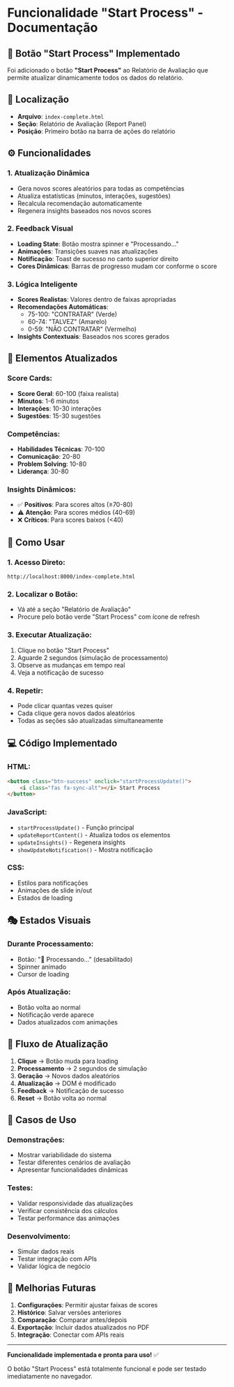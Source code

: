 # Funcionalidade "Start Process" - Documentação

## 🚀 Botão "Start Process" Implementado

Foi adicionado o botão **"Start Process"** ao Relatório de Avaliação que permite atualizar dinamicamente todos os dados do relatório.

## 🎯 Localização

- **Arquivo**: `index-complete.html`
- **Seção**: Relatório de Avaliação (Report Panel)
- **Posição**: Primeiro botão na barra de ações do relatório

## ⚙️ Funcionalidades

### 1. **Atualização Dinâmica**
- Gera novos scores aleatórios para todas as competências
- Atualiza estatísticas (minutos, interações, sugestões)
- Recalcula recomendação automaticamente
- Regenera insights baseados nos novos scores

### 2. **Feedback Visual**
- **Loading State**: Botão mostra spinner e "Processando..."
- **Animações**: Transições suaves nas atualizações
- **Notificação**: Toast de sucesso no canto superior direito
- **Cores Dinâmicas**: Barras de progresso mudam cor conforme o score

### 3. **Lógica Inteligente**
- **Scores Realistas**: Valores dentro de faixas apropriadas
- **Recomendações Automáticas**:
  - 75-100: "CONTRATAR" (Verde)
  - 60-74: "TALVEZ" (Amarelo)  
  - 0-59: "NÃO CONTRATAR" (Vermelho)
- **Insights Contextuais**: Baseados nos scores gerados

## 🎨 Elementos Atualizados

### Score Cards:
- **Score Geral**: 60-100 (faixa realista)
- **Minutos**: 1-6 minutos
- **Interações**: 10-30 interações
- **Sugestões**: 15-30 sugestões

### Competências:
- **Habilidades Técnicas**: 70-100
- **Comunicação**: 20-80
- **Problem Solving**: 10-80
- **Liderança**: 30-80

### Insights Dinâmicos:
- ✅ **Positivos**: Para scores altos (≥70-80)
- ⚠️ **Atenção**: Para scores médios (40-69)
- ❌ **Críticos**: Para scores baixos (<40)

## 🔧 Como Usar

### 1. **Acesso Direto**:
```
http://localhost:8000/index-complete.html
```

### 2. **Localizar o Botão**:
- Vá até a seção "Relatório de Avaliação"
- Procure pelo botão verde "Start Process" com ícone de refresh

### 3. **Executar Atualização**:
1. Clique no botão "Start Process"
2. Aguarde 2 segundos (simulação de processamento)
3. Observe as mudanças em tempo real
4. Veja a notificação de sucesso

### 4. **Repetir**:
- Pode clicar quantas vezes quiser
- Cada clique gera novos dados aleatórios
- Todas as seções são atualizadas simultaneamente

## 💻 Código Implementado

### HTML:
```html
<button class="btn-success" onclick="startProcessUpdate()">
    <i class="fas fa-sync-alt"></i> Start Process
</button>
```

### JavaScript:
- `startProcessUpdate()` - Função principal
- `updateReportContent()` - Atualiza todos os elementos
- `updateInsights()` - Regenera insights
- `showUpdateNotification()` - Mostra notificação

### CSS:
- Estilos para notificações
- Animações de slide in/out
- Estados de loading

## 🎭 Estados Visuais

### Durante Processamento:
- Botão: "🔄 Processando..." (desabilitado)
- Spinner animado
- Cursor de loading

### Após Atualização:
- Botão volta ao normal
- Notificação verde aparece
- Dados atualizados com animações

## 🔄 Fluxo de Atualização

1. **Clique** → Botão muda para loading
2. **Processamento** → 2 segundos de simulação
3. **Geração** → Novos dados aleatórios
4. **Atualização** → DOM é modificado
5. **Feedback** → Notificação de sucesso
6. **Reset** → Botão volta ao normal

## 🎯 Casos de Uso

### Demonstrações:
- Mostrar variabilidade do sistema
- Testar diferentes cenários de avaliação
- Apresentar funcionalidades dinâmicas

### Testes:
- Validar responsividade das atualizações
- Verificar consistência dos cálculos
- Testar performance das animações

### Desenvolvimento:
- Simular dados reais
- Testar integração com APIs
- Validar lógica de negócio

## 🚀 Melhorias Futuras

1. **Configurações**: Permitir ajustar faixas de scores
2. **Histórico**: Salvar versões anteriores
3. **Comparação**: Comparar antes/depois
4. **Exportação**: Incluir dados atualizados no PDF
5. **Integração**: Conectar com APIs reais

---

**Funcionalidade implementada e pronta para uso!** ✅

O botão "Start Process" está totalmente funcional e pode ser testado imediatamente no navegador.
